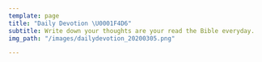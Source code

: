 ```yaml
---
template: page
title: "Daily Devotion \U0001F4D6"
subtitle: Write down your thoughts are your read the Bible everyday.
img_path: "/images/dailydevotion_20200305.png"

---
```

